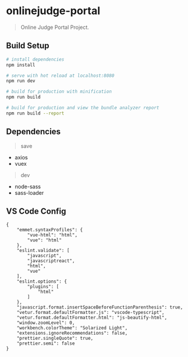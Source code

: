 # onlinejudge-portal

> Online Judge Portal Project.

## Build Setup

```bash
# install dependencies
npm install

# serve with hot reload at localhost:8080
npm run dev

# build for production with minification
npm run build

# build for production and view the bundle analyzer report
npm run build --report
```

## Dependencies

> save

* axios
* vuex

> dev

* node-sass
* sass-loader

## VS Code Config

```
{
    "emmet.syntaxProfiles": {
        "vue-html": "html",
        "vue": "html"
    },
    "eslint.validate": [
        "javascript",
        "javascriptreact",
        "html",
        "vue"
    ],
    "eslint.options": {
        "plugins": [
            "html"
        ]
    },
    "javascript.format.insertSpaceBeforeFunctionParenthesis": true,
    "vetur.format.defaultFormatter.js": "vscode-typescript",
    "vetur.format.defaultFormatter.html": "js-beautify-html",
    "window.zoomLevel": 0,
    "workbench.colorTheme": "Solarized Light",
    "extensions.ignoreRecommendations": false,
    "prettier.singleQuote": true,
    "prettier.semi": false
}
```
